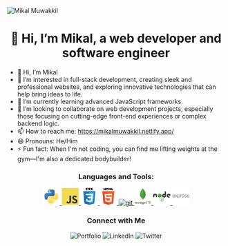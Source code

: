 ![Mikal Muwakkil](https://github.com/user-attachments/assets/eda673b9-1e4f-4353-9aa1-a59117caa843)
<h1 align="center">👋 Hi, I’m Mikal, a web developer and software engineer</h1>

<ul>
  <li>👋 Hi, I’m Mikal</li>
  <li>👀 I’m interested in full-stack development, creating sleek and professional websites, and exploring innovative technologies that can help bring ideas to life.</li>
  <li>🌱 I’m currently learning advanced JavaScript frameworks.</li>
  <li>💞️ I’m looking to collaborate on web development projects, especially those focusing on cutting-edge front-end experiences or complex backend logic.</li>
  <li>📫 How to reach me: <a href="https://mikalmuwakkil.netlify.app/" target="_blank">https://mikalmuwakkil.netlify.app/</a></li>
  <li>😄 Pronouns: He/Him</li>
  <li>⚡ Fun fact: When I'm not coding, you can find me lifting weights at the gym—I'm also a dedicated bodybuilder!</li>
</ul>

<h3 align="center">Languages and Tools:</h3>
<p align="center"> 
  <a href="https://www.python.org" target="_blank" rel="noreferrer"> 
    <img src="https://raw.githubusercontent.com/devicons/devicon/master/icons/python/python-original.svg" alt="python" width="40" height="40"/> 
  </a> 
  <a href="https://developer.mozilla.org/en-US/docs/Web/JavaScript" target="_blank" rel="noreferrer"> 
    <img src="https://raw.githubusercontent.com/devicons/devicon/master/icons/javascript/javascript-original.svg" alt="javascript" width="40" height="40"/> 
  </a> 
  <a href="https://www.w3schools.com/css/" target="_blank" rel="noreferrer"> 
    <img src="https://raw.githubusercontent.com/devicons/devicon/master/icons/css3/css3-original-wordmark.svg" alt="css3" width="40" height="40"/> 
  </a> 
  <a href="https://www.w3.org/html/" target="_blank" rel="noreferrer"> 
    <img src="https://raw.githubusercontent.com/devicons/devicon/master/icons/html5/html5-original-wordmark.svg" alt="html5" width="40" height="40"/> 
  </a> 
  <a href="https://git-scm.com/" target="_blank" rel="noreferrer"> 
    <img src="https://www.vectorlogo.zone/logos/git-scm/git-scm-icon.svg" alt="git" width="40" height="40"/> 
  </a>
  <a href="https://www.mongodb.com/" target="_blank" rel="noreferrer">
    <img src="https://raw.githubusercontent.com/devicons/devicon/master/icons/mongodb/mongodb-original-wordmark.svg" alt="MongoDB" width="40" height="40"/>
  </a>
  <a href="https://nodejs.org/en" target="_blank" rel="noreferrer">
    <img src="https://raw.githubusercontent.com/devicons/devicon/master/icons/nodejs/nodejs-original-wordmark.svg" alt="Node.js" width="40" height="40"/>
  </a>
  <a href="https://expressjs.com/" target="_blank" rel="noreferrer">
    <img src="https://raw.githubusercontent.com/devicons/devicon/master/icons/express/express-original-wordmark.svg" alt="Express.js" width="40" height="40"/>
  </a>
</p>

<h3 align="center">Connect with Me</h3>
<p align="center"> 
  <a href="https://mikalmuwakkil.netlify.app/" target="_blank" style="text-decoration: none;">
    <img src="https://img.shields.io/badge/Portfolio-1a1a1a?style=for-the-badge&logo=portfolio&logoColor=white" alt="Portfolio">
  </a>
  <a href="https://www.linkedin.com/in/mikal-muwakkil-2b3297319" target="_blank" style="text-decoration: none;">
    <img src="https://img.shields.io/badge/LinkedIn-0077B5?style=for-the-badge&logo=linkedin&logoColor=white" alt="LinkedIn">
  </a>
  <a href="https://x.com/Mikal008" target="_blank" style="text-decoration: none;">
    <img src="https://img.shields.io/badge/Twitter/X-1DA1F2?style=for-the-badge&logo=twitter&logoColor=white" alt="Twitter"/>
  </a>
</p>
<!---
Mikal910/Mikal910 is a ✨ special ✨ repository because its `README.md` (this file) appears on your GitHub profile.
You can click the Preview link to take a look at your changes.
--->
